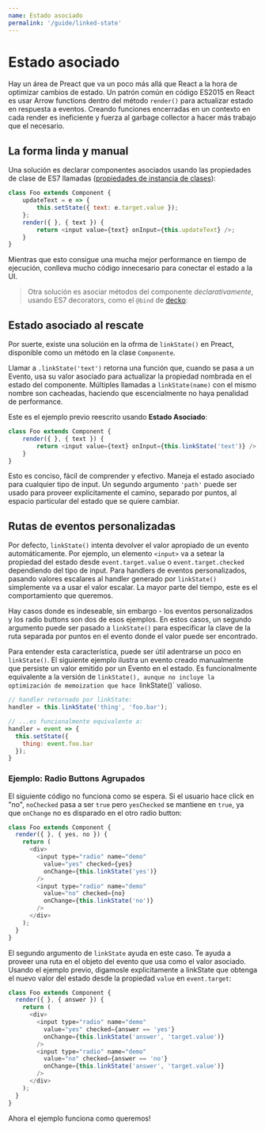```yaml
---
name: Estado asociado
permalink: '/guide/linked-state'
---
```


# Estado asociado


Hay un área de Preact que va un poco más allá que React a la hora de optimizar cambios de estado. Un patrón común en código ES2015 en React es usar Arrow functions dentro del método `render()` para actualizar estado en respuesta a eventos. Creando funciones encerradas en un contexto en cada render es ineficiente y fuerza al garbage collector a hacer más trabajo que el necesario.

## La forma linda y manual

Una solución es declarar componentes asociados usando las propiedades de clase de ES7 llamadas ([propiedades de instancia de clases](https://github.com/jeffmo/es-class-fields-and-static-properties)):

```js
class Foo extends Component {
	updateText = e => {
		this.setState({ text: e.target.value });
	};
	render({ }, { text }) {
		return <input value={text} onInput={this.updateText} />;
	}
}
```

Mientras que esto consigue una mucha mejor performance en tiempo de ejecución, conlleva mucho código innecesario para conectar el estado a la UI.

> Otra solución es asociar métodos del componente _declarativamente_, usando ES7 decorators, como el `@bind` de [decko](http://git.io/decko):


## Estado asociado al rescate

Por suerte, existe una solución en la ofrma de `linkState()` en Preact, disponible como un método en la clase `Componente`.

Llamar a `.linkState('text')` retorna una función que, cuando se pasa a un Evento, usa su valor asociado para actualizar la propiedad nombrada en el estado del componente. Múltiples llamadas a `linkState(name)` con el mismo nombre son cacheadas, haciendo que escencialmente no haya penalidad de performance.

Este es el ejemplo previo reescrito usando **Estado Asociado**:

```js
class Foo extends Component {
	render({ }, { text }) {
		return <input value={text} onInput={this.linkState('text')} />;
	}
}
```

Esto es conciso, fácil de comprender y efectivo. Maneja el estado asociado para cualquier tipo de input. Un segundo argumento `'path'` puede ser usado para proveer explícitamente el camino, separado por puntos, al espacio particular del estado que se quiere cambiar.


## Rutas de eventos personalizadas

Por defecto, `linkState()` intenta devolver el valor apropiado de un evento automáticamente. Por ejemplo, un elemento `<input>` va a setear la propiedad del estado desde `event.target.value` o `event.target.checked` dependiendo del tipo de input. Para handlers de eventos personalizados, pasando valores escalares al handler generado por `linkState()` simplemente va a usar el valor escalar. La mayor parte del tiempo, este es el comportamiento que queremos.

Hay casos donde es indeseable, sin embargo - los eventos personalizados y los radio buttons son dos de esos ejemplos. En estos casos, un segundo argumento puede ser pasado a `linkState()` para especificar la clave de la ruta separada por puntos en el evento donde el valor puede ser encontrado.

Para entender esta característica, puede ser útil adentrarse un poco en `linkState()`. El siguiente ejemplo ilustra un evento creado manualmente que persiste un valor emitido por un Evento en el estado. Es funcionalmente equivalente a la versión de `linkState(), aunque no incluye la optimización de memoization que hace `linkState()` valioso.

```js
// handler retornado por linkState:
handler = this.linkState('thing', 'foo.bar');

// ...es funcionalmente equivalente a:
handler = event => {
  this.setState({
    thing: event.foo.bar
  });
}
```


### Ejemplo: Radio Buttons Agrupados

El siguiente código no funciona como se espera. Si el usuario hace click en "no", `noChecked` pasa a ser `true` pero `yesChecked` se mantiene en `true`, ya que `onChange` no es disparado en el otro radio button:

```js
class Foo extends Component {
  render({ }, { yes, no }) {
    return (
      <div>
        <input type="radio" name="demo"
          value="yes" checked={yes}
          onChange={this.linkState('yes')}
        />
        <input type="radio" name="demo"
          value="no" checked={no}
          onChange={this.linkState('no')}
        />
      </div>
    );
  }
}
```


El segundo argumento de `linkState` ayuda en este caso. Te ayuda a proveer una ruta en el objeto del evento que usa como el valor asociado. Usando el ejemplo previo, digamosle explicitamente a linkState que obtenga el nuevo valor del estado desde la propiedad `value` en `event.target`:

```js
class Foo extends Component {
  render({ }, { answer }) {
    return (
      <div>
        <input type="radio" name="demo"
          value="yes" checked={answer == 'yes'}
          onChange={this.linkState('answer', 'target.value')}
        />
        <input type="radio" name="demo"
          value="no" checked={answer == 'no'}
          onChange={this.linkState('answer', 'target.value')}
        />
      </div>
    );
  }
}
```

Ahora el ejemplo funciona como queremos!
